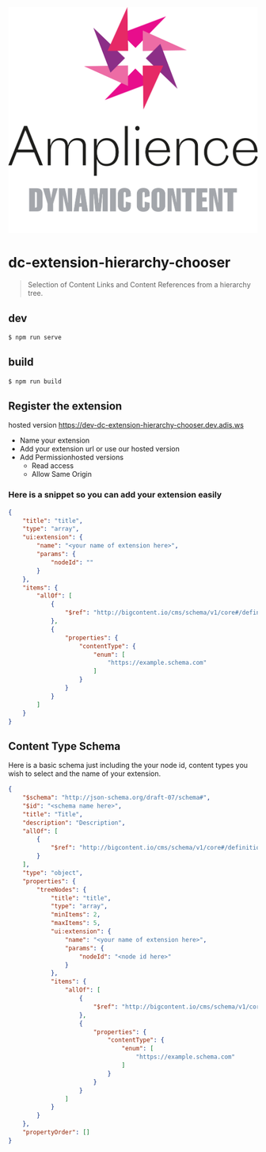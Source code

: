 [![Amplience Dynamic Content](header.png)](https://amplience.com/dynamic-content)

# dc-extension-hierarchy-chooser

> Selection of Content Links and Content References from a hierarchy tree.

## dev

```bash
$ npm run serve
```

## build

```bash
$ npm run build
```

## Register the extension

hosted version https://dev-dc-extension-hierarchy-chooser.dev.adis.ws

- Name your extension
- Add your extension url or use our hosted version
- Add Permissionhosted versions
    - Read access
    - Allow Same Origin

### Here is a snippet so you can add your extension easily

```json
{
    "title": "title",
    "type": "array",
    "ui:extension": {
        "name": "<your name of extension here>",
        "params": {
            "nodeId": ""
        }
    },
    "items": {
        "allOf": [
            {
                "$ref": "http://bigcontent.io/cms/schema/v1/core#/definitions/content-link"
            },
            {
                "properties": {
                    "contentType": {
                        "enum": [
                            "https://example.schema.com"
                        ]
                    }
                }
            }
        ]
    }
}
```
## Content Type Schema

Here is a basic schema just including the your node id, content types you wish to select and the name of your extension.

```json
{
	"$schema": "http://json-schema.org/draft-07/schema#",
	"$id": "<schema name here>",
	"title": "Title",
	"description": "Description",
	"allOf": [
		{
			"$ref": "http://bigcontent.io/cms/schema/v1/core#/definitions/content"
		}
	],
	"type": "object",
	"properties": {
		"treeNodes": {
			"title": "title",
			"type": "array",
			"minItems": 2,
			"maxItems": 5,
			"ui:extension": {
				"name": "<your name of extension here>",
				"params": {
					"nodeId": "<node id here>"
				}
			},
			"items": {
				"allOf": [
					{
						"$ref": "http://bigcontent.io/cms/schema/v1/core#/definitions/content-link"
					},
					{
						"properties": {
							"contentType": {
								"enum": [
									"https://example.schema.com"
								]
							}
						}
					}
				]
			}
		}
	},
	"propertyOrder": []
}
```